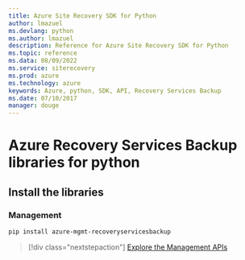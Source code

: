 ```yaml
---
title: Azure Site Recovery SDK for Python
author: lmazuel
ms.devlang: python
ms.author: lmazuel
description: Reference for Azure Site Recovery SDK for Python
ms.topic: reference
ms.data: 08/09/2022
ms.service: siterecovery
ms.prod: azure
ms.technology: azure
keywords: Azure, python, SDK, API, Recovery Services Backup
ms.date: 07/10/2017
manager: douge
---
```

# Azure Recovery Services Backup libraries for python

## Install the libraries


### Management

```bash
pip install azure-mgmt-recoveryservicesbackup
```
> [!div class="nextstepaction"]
> [Explore the Management APIs](/python/api/overview/azure/recoveryservicesbackup/management)